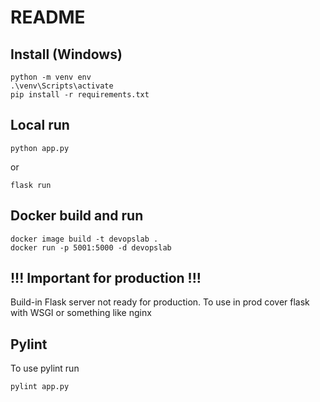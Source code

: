 
# README

## Install (Windows)
```
python -m venv env
.\venv\Scripts\activate
pip install -r requirements.txt
```
## Local run
```
python app.py
```
or
```
flask run
```
## Docker build and run
```
docker image build -t devopslab .
docker run -p 5001:5000 -d devopslab
```

## !!! Important for production !!!

Build-in Flask server not ready for production. To use in prod cover flask with WSGI or something like nginx

## Pylint
To use pylint run
```
pylint app.py
```
